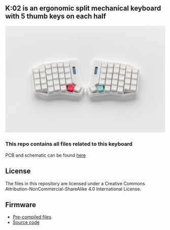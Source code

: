 ## K:02 is an ergonomic split mechanical keyboard with 5 thumb keys on each half

![K:02](images/01.jpg)

### This repo contains all files related to this keyboard
PCB and schematic can be found [here](https://oshwlab.com/yuriiq/k02)

## License 

The files in this repository are licensed under a Creative Commons Attribution-NonCommercial-ShareAlike 4.0 International License.

## Firmware
- [Pre-compiled files][1]
- [Source code][2]

[1]: https://github.com/ergohaven/keymap_hub
[2]: https://github.com/ergohaven/vial-qmk/tree/vial/keyboards/ergohaven
